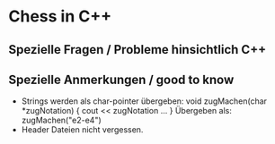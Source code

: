 # Chess in C++


## Spezielle Fragen / Probleme hinsichtlich C++


## Spezielle Anmerkungen / good to know
- Strings werden als char-pointer übergeben: void zugMachen(char *zugNotation) { cout << zugNotation ... } Übergeben als: zugMachen("e2-e4")
- Header Dateien nicht vergessen. 

